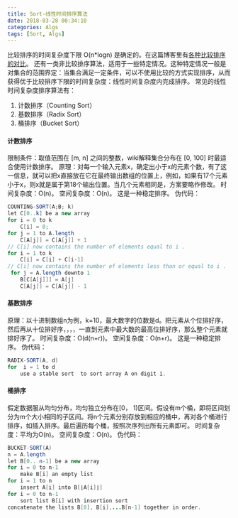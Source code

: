 ```yaml
---
title: Sort-线性时间排序算法
date: 2018-03-28 00:34:10
categories: Algs
tags: [Sort, Algs]
---
```

比较排序的时间复杂度下限 O(n*logn) 是确定的。在这篇博客里有[各种比较排序的对比](http://www.cnblogs.com/gaochundong/p/comparison_sorting_algorithms.html "各种比较排序的对比")。
还有一类非比较排序算法，适用于一些特定情况。这种特定情况一般是对集合的范围界定：当集合满足一定条件，可以不使用比较的方式实现排序，从而获得优于比较排序下限的时间复杂度：线性时间复杂度内完成排序。
常见的线性时间复杂度排序算法有：
1. 计数排序（Counting Sort）
2. 基数排序（Radix Sort）
3. 桶排序（Bucket Sort）

#### 计数排序
限制条件：取值范围在 [m, n] 之间的整数，wiki解释集合分布在 [0, 100] 时最适合使用计数排序。
原理：对每一个输入元素x，确定出小于x的元素个数，有了这一信息，就可以把x直接放在它在最终输出数组的位置上，例如，如果有17个元素小于x，则x就是属于第18个输出位置。当几个元素相同是，方案要略作修改。
时间复杂度：O(n)。
空间复杂度：O(n)。
这是一种稳定排序。
伪代码：
```java
COUNTING-SORT(A;B; k)
let C[0..k] be a new array
for i = 0 to k
	C[i] = 0;
for j = 1 to A.length
	C[A[j]] = C[A[j]] + 1
// C[i] now contains the number of elements equal to i .
for i = 1 to k
	C[i] = C[i] + C[i-1]
// C[i] now contains the number of elements less than or equal to i .
 for j = A.length downto 1
 	B[C[A[j]]] = A[j]
 	C[A[j]] = C[A[j]] - 1
```

#### 基数排序
原理：以十进制数组n为例，k=10，最大数字的位数是d。把元素从个位排好序，然后再从十位排好序，，，，一直到元素中最大数的最高位排好序，那么整个元素就排好序了。
时间复杂度：O(d(n+r))。
空间复杂度：O(n+r)。
这是一种稳定排序。
伪代码：
```java
RADIX-SORT(A, d)
for  i = 1 to d
	use a stable sort  to sort array A on digit i.
```

#### 桶排序
假定数据服从均匀分布，均匀独立分布在[0， 1)区间。假设有m个桶，即将区间划分为m个大小相同的子区间。将n个元素分别存放到相应的桶中，再对各个桶进行排序，如插入排序。最后遍历每个桶，按照次序列出所有元素即可。
时间复杂度：平均为O(n)。
空间复杂度：O(n)。
伪代码：
```java
BUCKET-SORT(A)
n = A.length
let B[0.. n-1] be a new array
for i = 0 to n-1
	make B[i] an empty list
for i = 1 to n
	insert A[i] into B[⌊A[i]⌋]
for i = 0 to n-1
	sort list B[i] with insertion sort
concatenate the lists B[0], B[i],...B[n-1] together in order.
```
